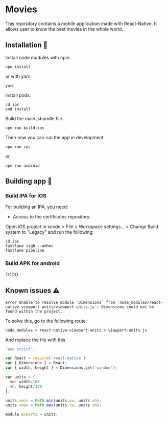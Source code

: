 # Movies

This repository contains a mobile application made with React-Native. It allows user to know the best movies in the whole world.

## Installation :wrench:

Install node modules with npm.
``` 
npm install
```
or with yarn
```
yarn 
```

Install pods.
```
cd ios
pod install
```

Build the main.jsbundle file.
```
npm run build:ios
```
Then now you can run the app in development.
```
npm run ios
```
or
```
npm run android
```
## Building app :hammer:

### Build IPA for iOS

For building an IPA, you need: 
- Access to the certificates repository.

Open iOS project in xcode > File > Workspace settings... > Change Build system to "Legacy" and run the following:
```
cd ios
fastlane sigh --adhoc
fastlane pipeline
```

### Build APK for android

TODO

## Known issues :warning:

```shell
error Unable to resolve module `Dimensions` from `node_modules/react-native-viewport-units/viewport-units.js`: Dimensions could not be found within the project.
```
To solve this, go to the following route:
```
node_modules > react-native-viewport-units > viewport-units.js
```
And replace the file with this
```javascript
'use strict';

var React = require('react-native')
var { Dimensions } = React; 
var { width, height } = Dimensions.get('window');

var units = {
  vw: width/100
, vh: height/100
};

units.vmin = Math.min(units.vw, units.vh);
units.vmax = Math.max(units.vw, units.vh);

module.exports = units;
```
